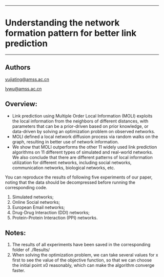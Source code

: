 ----------------------------------------------------------------------------
# Understanding the network formation pattern for better link prediction
----------------------------------------------------------------------------

## Authors
yujiating@amss.ac.cn

lywu@amss.ac.cn


## Overview:
- Link prediction using Multiple Order Local Information (MOLI) exploits the local information from the neighbors of different distances, with parameters that can be a prior-driven based on prior knowledge, or data-driven by solving an optimization problem on observed networks. 
- MOLI defined a local network diffusion process via random walks on the graph, resulting in better use of network information.
- We show that MOLI outperforms the other 11 widely used link prediction algorithms on 11 different types of simulated and real-world networks. We also conclude that there are different patterns of local information utilization for different networks, including social networks, communication 
networks, biological networks, etc.

You can reproduce the results of following five experiments of our paper, noting that the data should be decompressed before running the corresponding code.

1. Simulated networks;
2. Online Social networks;
3. European Email networks;
4. Drug-Drug Interaction (DDI) networks;
5. Protein-Protein Interaction (PPI) networks.


## Notes: 
1. The results of all experiments have been saved in the corresponding folder of  ./Results/
2. When solving the optimization problem, we can take several values for x first to see the value of the objective function, so that we can choose the initial point x0 reasonably, which can make the algorithm converge faster.
